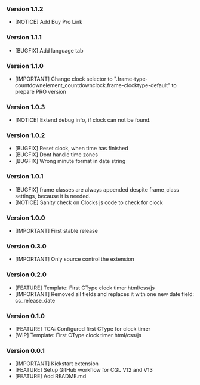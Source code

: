 ### Version 1.1.2
- [NOTICE] Add Buy Pro Link

### Version 1.1.1
- [BUGFIX] Add language tab

### Version 1.1.0
- [IMPORTANT] Change clock selector to ".frame-type-countdownelement_countdownclock.frame-clocktype-default" to prepare PRO version

### Version 1.0.3
- [NOTICE] Extend debug info, if clock can not be found.

### Version 1.0.2
- [BUGFIX] Reset clock, when time has finished
- [BUGFIX] Dont handle time zones
- [BUGFIX] Wrong minute format in date string

### Version 1.0.1
- [BUGFIX] frame classes are always appended despite frame_class settings, because it is needed.
- [NOTICE] Sanity check on Clocks js code to check for clock

### Version 1.0.0
- [IMPORTANT] First stable release

### Version 0.3.0
- [IMPORTANT] Only source control the extension

### Version 0.2.0
- [FEATURE] Template: First CType clock timer html/css/js
- [IMPORTANT] Removed all fields and replaces it with one new date field: cc_release_date

### Version 0.1.0
- [FEATURE] TCA: Configured first CType for clock timer
- [WIP] Template: First CType clock timer html/css/js

### Version 0.0.1
- [IMPORTANT] Kickstart extension
- [FEATURE] Setup GitHub workflow for CGL V12 and V13
- [FEATURE] Add README.md
